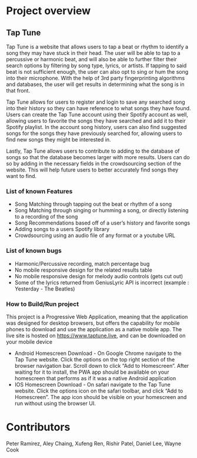 # Project overview
  
 ## Tap Tune
Tap Tune is a website that allows users to tap a beat or rhythm to identify a song they may have stuck in their head. The user will be able to tap to a percussive or harmonic beat, and will also be able to further filter their search options by filtering by song type, lyrics, or artists. If tapping to said beat is not sufficient enough, the user can also opt to sing or hum the song into their microphone. With the help of 3rd party fingerprinting algorithms and databases, the user will get results in determining what the song is in that front.

Tap Tune allows for users to register and login to save any searched song into their history so they can have reference to what songs they have found. Users can create the Tap Tune account using their Spotify account as well, allowing users to favorite the songs they have searched and add it to their Spotify playlist. In the account song history, users can also find suggested songs for the songs they have previously searched for, allowing users to find new songs they might be interested in.

Lastly, Tap Tune allows users to contribute to adding to the database of songs so that the database becomes larger with more results. Users can do so by adding in the necessary fields in the crowdsourcing section of the website. This will help future users to better accurately find songs they want to find.

  
### List of known Features
- Song Matching through tapping out the beat or rhythm of a song
- Song Matching through singing or humming a song, or directly listening to a recording of the song
- Song Recommendations based off of a user’s history and favorite songs
- Adding songs to a users Spotify library 
- Crowdsourcing using an audio file of any format or a youtube URL

### List of known bugs
- Harmonic/Percussive recording, match percentage bug
- No mobile responsive design for the related results table
- No mobile responsive design for melody audio controls (gets cut out)
- Some of the lyrics returned from GeniusLyric API is incorrect (example : Yesterday -  The Beatles)

### How to Build/Run project
This project is a Progressive Web Application, meaning that the application was designed for desktop browsers, but offers the capability for mobile phones to download and use the application as a native mobile app. The live site is hosted on https://www.taptune.live, and can be downloaded on your mobile device
- Android Homescreen Download - 
On Google Chrome navigate to the Tap Tune website.  Click the options on the top right section of the browser navigation bar.  Scroll down to click “Add to Homescreen”.  After waiting for it to install, the PWA app should be available on your homescreen that performs as if it was a native Android application
- IOS Homescreen Download - 
On safari navigate to the Tap Tune website. Click the options icon on the safari toolbar, and click “Add to Homescreen”. The app icon should be visible on your homescreen and run without using the browser UI.


# Contributors
Peter Ramirez, Aley Chaing, Xufeng Ren, Rishir Patel, Daniel Lee, Wayne Cook

